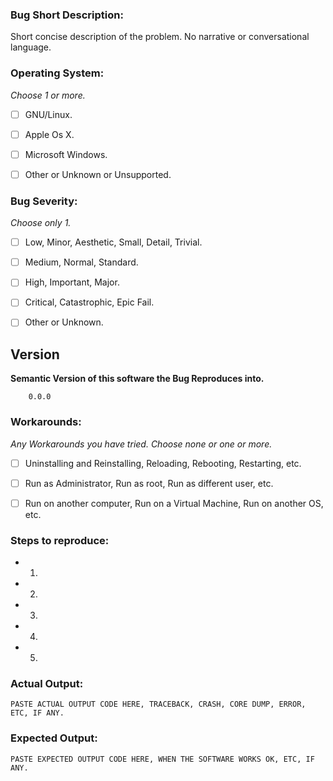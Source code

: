 
### Bug Short Description:

Short concise description of the problem. No narrative or conversational language.



### Operating System:
*Choose 1 or more.*
- [ ] GNU/Linux.
- [ ] Apple Os X.
- [ ] Microsoft Windows.
- [ ] Other or Unknown or Unsupported.



### Bug Severity:
*Choose only 1.*
- [ ] Low, Minor, Aesthetic, Small, Detail, Trivial.
- [ ] Medium, Normal, Standard.
- [ ] High, Important, Major.
- [ ] Critical, Catastrophic, Epic Fail.
- [ ] Other or Unknown.



## Version
**Semantic Version of this software the Bug Reproduces into.**
```
    0.0.0
```



### Workarounds:
*Any Workarounds you have tried. Choose none or one or more.*
- [ ] Uninstalling and Reinstalling, Reloading, Rebooting, Restarting, etc.
- [ ] Run as Administrator, Run as root, Run as different user, etc.
- [ ] Run on another computer, Run on a Virtual Machine, Run on another OS, etc.



### Steps to reproduce:
- 1.
- 2.
- 3.
- 4.
- 5.



### Actual Output:
```
PASTE ACTUAL OUTPUT CODE HERE, TRACEBACK, CRASH, CORE DUMP, ERROR, ETC, IF ANY.
```



### Expected Output:
```
PASTE EXPECTED OUTPUT CODE HERE, WHEN THE SOFTWARE WORKS OK, ETC, IF ANY.
```
